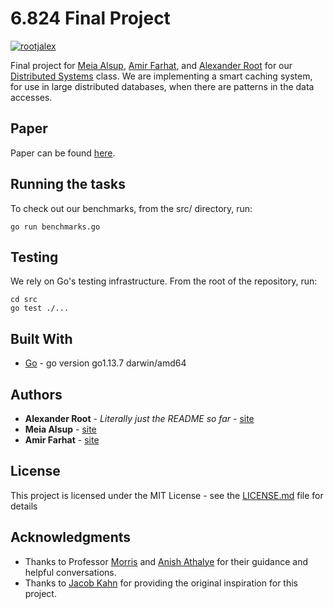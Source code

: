 # 6.824 Final Project

[![rootjalex](https://circleci.com/gh/rootjalex/smart-cache.svg?style=shield)](https://app.circleci.com/pipelines/github/rootjalex/smart-cache)

Final project for [Meia Alsup](https://www.linkedin.com/in/meiaalsup/), [Amir Farhat](https://github.com/amirfarhat), and [Alexander Root](https://rootjalex.github.io) for our [Distributed Systems](https://pdos.csail.mit.edu/6.824/) class. We are implementing a smart caching system, for use in large distributed databases, when there are patterns in the data accesses.

## Paper
Paper can be found [here](6_824_Final_Paper.pdf).

## Running the tasks


To check out our benchmarks, from the src/ directory, run:

```
go run benchmarks.go
```

## Testing
We rely on Go's testing infrastructure. From the root of the repository, run:

```
cd src
go test ./...
```


## Built With

* [Go](https://golang.org) - go version go1.13.7 darwin/amd64

## Authors

* **Alexander Root** - *Literally just the README so far* - [site](https://rootjalex.github.io)
* **Meia Alsup** - [site](https://meiaalsup.github.io)
* **Amir Farhat** - [site](https://github.com/amirfarhat)

## License

This project is licensed under the MIT License - see the [LICENSE.md](LICENSE.md) file for details

## Acknowledgments

* Thanks to Professor [Morris](https://pdos.csail.mit.edu/~rtm/) and [Anish Athalye](https://www.anish.io) for their guidance and helpful conversations.
* Thanks to [Jacob Kahn](https://jacobkahn.me) for providing the original inspiration for this project.
